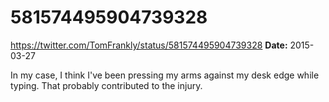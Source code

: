 # 581574495904739328
https://twitter.com/TomFrankly/status/581574495904739328
**Date:** 2015-03-27

In my case, I think I've been pressing my arms against my desk edge while typing. That probably contributed to the injury.
